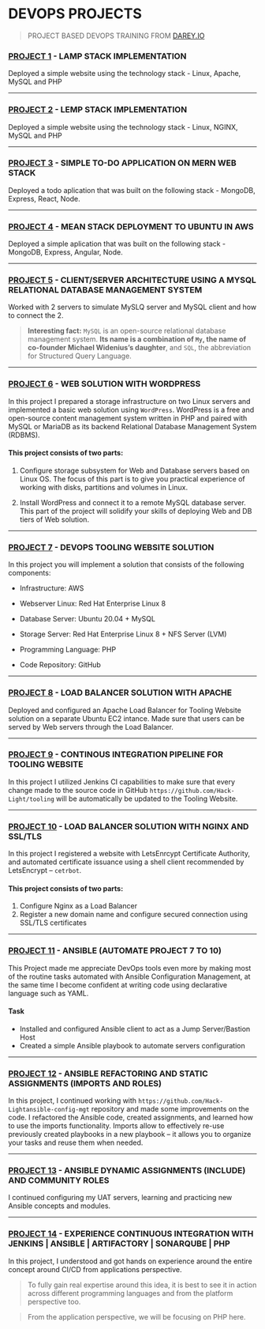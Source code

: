 # DEVOPS PROJECTS

> PROJECT BASED DEVOPS TRAINING FROM [DAREY.IO](https://darey.io)

### [PROJECT 1](./Project%201/) - LAMP STACK IMPLEMENTATION

Deployed a simple website using the technology stack - Linux, Apache, MySQL and PHP

---

### [PROJECT 2](./Project%202/) - LEMP STACK IMPLEMENTATION

Deployed a simple website using the technology stack - Linux, NGINX, MySQL and PHP

---

### [PROJECT 3](./Project%203/) - SIMPLE TO-DO APPLICATION ON MERN WEB STACK

Deployed a todo aplication that was built on the following stack - MongoDB, Express, React, Node.

---

### [PROJECT 4](./Project%204/) - MEAN STACK DEPLOYMENT TO UBUNTU IN AWS

Deployed a simple aplication that was built on the following stack - MongoDB, Express, Angular, Node.

---

### [PROJECT 5](./Project%205/) - CLIENT/SERVER ARCHITECTURE USING A MYSQL RELATIONAL DATABASE MANAGEMENT SYSTEM

Worked with 2 servers to simulate MySLQ server and MySQL client and how to connect the 2.

> **Interesting fact:** `MySQL` is an open-source relational database management system. **Its name is a combination of `My`, the name of co-founder Michael Widenius’s daughter**, and `SQL`, the abbreviation for Structured Query Language.

---

### [PROJECT 6](./Project%206/) - WEB SOLUTION WITH WORDPRESS

In this project I prepared a storage infrastructure on two Linux servers and implemented a basic web solution using `WordPress`. WordPress is a free and open-source content management system written in PHP and paired with MySQL or MariaDB as its backend Relational Database Management System (RDBMS).

#### This project consists of two parts:

1. Configure storage subsystem for Web and Database servers based on Linux OS. The focus of this part is to give you practical experience of working with disks, partitions and volumes in Linux.

2. Install WordPress and connect it to a remote MySQL database server. This part of the project will solidify your skills of deploying Web and DB tiers of Web solution.

---

### [PROJECT 7](./Project%207/) - DEVOPS TOOLING WEBSITE SOLUTION

In this project you will implement a solution that consists of the following components:

- Infrastructure: AWS

- Webserver Linux: Red Hat Enterprise Linux 8

- Database Server: Ubuntu 20.04 + MySQL

- Storage Server: Red Hat Enterprise Linux 8 + NFS Server (LVM)

- Programming Language: PHP

- Code Repository: GitHub

---

### [PROJECT 8](./Project%208/) - LOAD BALANCER SOLUTION WITH APACHE

Deployed and configured an Apache Load Balancer for Tooling Website solution on a separate Ubuntu EC2 intance. Made sure that users can be served by Web servers through the Load Balancer.

---

### [PROJECT 9](./Project%209/) - CONTINOUS INTEGRATION PIPELINE FOR TOOLING WEBSITE

In this project I utilized Jenkins CI capabilities to make sure that every change made to the source code in GitHub `https://github.com/Hack-Light/tooling` will be automatically be updated to the Tooling Website.

---

### [PROJECT 10](./Project%2010/) - LOAD BALANCER SOLUTION WITH NGINX AND SSL/TLS

In this project I registered a website with LetsEnrcypt Certificate Authority, and automated certificate issuance using a shell client recommended by LetsEncrypt – `cetrbot`.

#### This project consists of two parts:

1. Configure Nginx as a Load Balancer
2. Register a new domain name and configure secured connection using SSL/TLS certificates

---

### [PROJECT 11](./Project%2011/) - ANSIBLE (AUTOMATE PROJECT 7 TO 10)

This Project made me appreciate DevOps tools even more by making most of the routine tasks automated with Ansible Configuration Management, at the same time I become confident at writing code using declarative language such as YAML.

#### Task

- Installed and configured Ansible client to act as a Jump Server/Bastion Host
- Created a simple Ansible playbook to automate servers configuration

---

### [PROJECT 12](./Project%2012/) - ANSIBLE REFACTORING AND STATIC ASSIGNMENTS (IMPORTS AND ROLES)

In this project, I continued working with `https://github.com/Hack-Lightansible-config-mgt` repository and made some improvements on the code. I refactored the Ansible code, created assignments, and learned how to use the imports functionality. Imports allow to effectively re-use previously created playbooks in a new playbook – it allows you to organize your tasks and reuse them when needed.

---

### [PROJECT 13](./Project%2013/) - ANSIBLE DYNAMIC ASSIGNMENTS (INCLUDE) AND COMMUNITY ROLES

I continued configuring my UAT servers, learning and practicing new Ansible concepts and modules.

---

### [PROJECT 14](./Project%2013/) - EXPERIENCE CONTINUOUS INTEGRATION WITH JENKINS | ANSIBLE | ARTIFACTORY | SONARQUBE | PHP

In this project, I understood and got hands on experience around the entire concept around CI/CD from applications perspective.

> To fully gain real expertise around this idea, it is best to see it in action across different programming languages and from the platform perspective too.

> From the application perspective, we will be focusing on PHP here.
